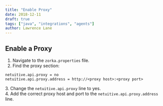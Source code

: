 ```yaml
---
title: "Enable Proxy"
date: 2018-12-11
draft: true
tags: ["java", "integrations", "agents"]
author: Lawrence Lane
---
```

## Enable a Proxy
1. Navigate to the `zorka.properties` file.
2. Find the proxy section:  

```
netuitive.api.proxy = no
netuitive.api.proxy.address = http://<proxy host>:<proxy port>
```
3\. Change the `netuitive.api.proxy` line to yes.  
4. Add the correct proxy host and port to the `netuitive.api.proxy.address` line.
